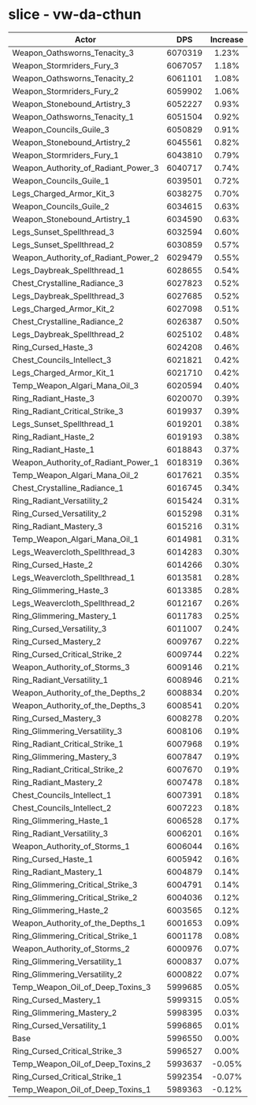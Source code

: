 # slice - vw-da-cthun
| Actor | DPS | Increase |
|---|:---:|:---:|
|Weapon_Oathsworns_Tenacity_3|6070319|1.23%|
|Weapon_Stormriders_Fury_3|6067057|1.18%|
|Weapon_Oathsworns_Tenacity_2|6061101|1.08%|
|Weapon_Stormriders_Fury_2|6059902|1.06%|
|Weapon_Stonebound_Artistry_3|6052227|0.93%|
|Weapon_Oathsworns_Tenacity_1|6051504|0.92%|
|Weapon_Councils_Guile_3|6050829|0.91%|
|Weapon_Stonebound_Artistry_2|6045561|0.82%|
|Weapon_Stormriders_Fury_1|6043810|0.79%|
|Weapon_Authority_of_Radiant_Power_3|6040717|0.74%|
|Weapon_Councils_Guile_1|6039501|0.72%|
|Legs_Charged_Armor_Kit_3|6038275|0.70%|
|Weapon_Councils_Guile_2|6034615|0.63%|
|Weapon_Stonebound_Artistry_1|6034590|0.63%|
|Legs_Sunset_Spellthread_3|6032594|0.60%|
|Legs_Sunset_Spellthread_2|6030859|0.57%|
|Weapon_Authority_of_Radiant_Power_2|6029479|0.55%|
|Legs_Daybreak_Spellthread_1|6028655|0.54%|
|Chest_Crystalline_Radiance_3|6027823|0.52%|
|Legs_Daybreak_Spellthread_3|6027685|0.52%|
|Legs_Charged_Armor_Kit_2|6027098|0.51%|
|Chest_Crystalline_Radiance_2|6026387|0.50%|
|Legs_Daybreak_Spellthread_2|6025102|0.48%|
|Ring_Cursed_Haste_3|6024208|0.46%|
|Chest_Councils_Intellect_3|6021821|0.42%|
|Legs_Charged_Armor_Kit_1|6021710|0.42%|
|Temp_Weapon_Algari_Mana_Oil_3|6020594|0.40%|
|Ring_Radiant_Haste_3|6020070|0.39%|
|Ring_Radiant_Critical_Strike_3|6019937|0.39%|
|Legs_Sunset_Spellthread_1|6019201|0.38%|
|Ring_Radiant_Haste_2|6019193|0.38%|
|Ring_Radiant_Haste_1|6018843|0.37%|
|Weapon_Authority_of_Radiant_Power_1|6018319|0.36%|
|Temp_Weapon_Algari_Mana_Oil_2|6017621|0.35%|
|Chest_Crystalline_Radiance_1|6016745|0.34%|
|Ring_Radiant_Versatility_2|6015424|0.31%|
|Ring_Cursed_Versatility_2|6015298|0.31%|
|Ring_Radiant_Mastery_3|6015216|0.31%|
|Temp_Weapon_Algari_Mana_Oil_1|6014981|0.31%|
|Legs_Weavercloth_Spellthread_3|6014283|0.30%|
|Ring_Cursed_Haste_2|6014266|0.30%|
|Legs_Weavercloth_Spellthread_1|6013581|0.28%|
|Ring_Glimmering_Haste_3|6013385|0.28%|
|Legs_Weavercloth_Spellthread_2|6012167|0.26%|
|Ring_Glimmering_Mastery_1|6011783|0.25%|
|Ring_Cursed_Versatility_3|6011007|0.24%|
|Ring_Cursed_Mastery_2|6009767|0.22%|
|Ring_Cursed_Critical_Strike_2|6009744|0.22%|
|Weapon_Authority_of_Storms_3|6009146|0.21%|
|Ring_Radiant_Versatility_1|6008946|0.21%|
|Weapon_Authority_of_the_Depths_2|6008834|0.20%|
|Weapon_Authority_of_the_Depths_3|6008541|0.20%|
|Ring_Cursed_Mastery_3|6008278|0.20%|
|Ring_Glimmering_Versatility_3|6008106|0.19%|
|Ring_Radiant_Critical_Strike_1|6007968|0.19%|
|Ring_Glimmering_Mastery_3|6007847|0.19%|
|Ring_Radiant_Critical_Strike_2|6007670|0.19%|
|Ring_Radiant_Mastery_2|6007478|0.18%|
|Chest_Councils_Intellect_1|6007391|0.18%|
|Chest_Councils_Intellect_2|6007223|0.18%|
|Ring_Glimmering_Haste_1|6006528|0.17%|
|Ring_Radiant_Versatility_3|6006201|0.16%|
|Weapon_Authority_of_Storms_1|6006044|0.16%|
|Ring_Cursed_Haste_1|6005942|0.16%|
|Ring_Radiant_Mastery_1|6004879|0.14%|
|Ring_Glimmering_Critical_Strike_3|6004791|0.14%|
|Ring_Glimmering_Critical_Strike_2|6004036|0.12%|
|Ring_Glimmering_Haste_2|6003565|0.12%|
|Weapon_Authority_of_the_Depths_1|6001653|0.09%|
|Ring_Glimmering_Critical_Strike_1|6001178|0.08%|
|Weapon_Authority_of_Storms_2|6000976|0.07%|
|Ring_Glimmering_Versatility_1|6000837|0.07%|
|Ring_Glimmering_Versatility_2|6000822|0.07%|
|Temp_Weapon_Oil_of_Deep_Toxins_3|5999685|0.05%|
|Ring_Cursed_Mastery_1|5999315|0.05%|
|Ring_Glimmering_Mastery_2|5998395|0.03%|
|Ring_Cursed_Versatility_1|5996865|0.01%|
|Base|5996550|0.00%|
|Ring_Cursed_Critical_Strike_3|5996527|0.00%|
|Temp_Weapon_Oil_of_Deep_Toxins_2|5993637|-0.05%|
|Ring_Cursed_Critical_Strike_1|5992354|-0.07%|
|Temp_Weapon_Oil_of_Deep_Toxins_1|5989363|-0.12%|
